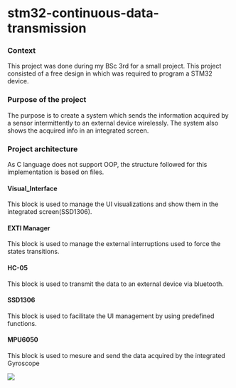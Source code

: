 # stm32-continuous-data-transmission

### Context
This project was done during my BSc 3rd for a small project. This project consisted of a free design in which was required to program a STM32 device.

### Purpose of the project
The purpose is to create a system which sends the information acquired by a sensor intermittently to an external device wirelessly.
The system also shows the acquired info in an integrated screen.


### Project architecture

As C language does not support OOP, the structure followed for this implementation is based on files.

#### Visual_Interface
This block is used to manage the UI visualizations and show them in the integrated screen(SSD1306).

#### EXTI Manager
This block is used to manage the external interruptions used to force the states transitions.

#### HC-05
This block is used to transmit the data to an external device via bluetooth.

#### SSD1306
This block is used to facilitate the UI management by using predefined functions.

#### MPU6050
This block is used to mesure and send the data acquired by the integrated Gyroscope

![](images/GYScreen.png)
